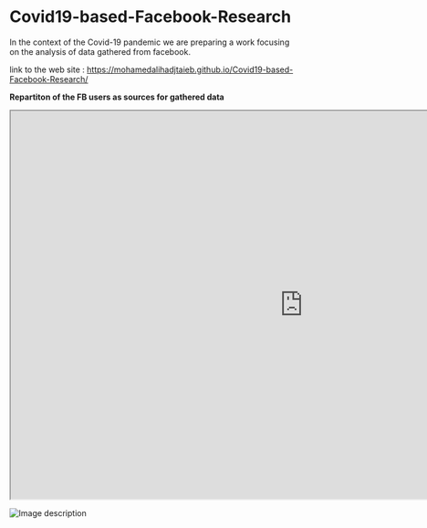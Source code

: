 # Covid19-based-Facebook-Research
In the context of the Covid-19 pandemic we are preparing a work focusing on the analysis  of data gathered from facebook.

link to the web site :  https://mohamedalihadjtaieb.github.io/Covid19-based-Facebook-Research/

<b>Repartiton of the FB users as sources for gathered data</b>

<iframe src="https://www.google.com/maps/d/u/0/embed?mid=1yioy-DZ-7ZX6kMLHMMKJpcHYlhLqbnZQ" width="1024" height="680"></iframe>

![Image description](https://user-images.githubusercontent.com/19282671/81487705-2f854400-9260-11ea-9f69-8f352e29f9a6.png)

